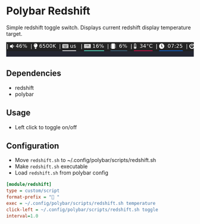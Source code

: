 # Polybar Redshift

Simple redshift toggle switch. Displays current redshift display temperature target.

<img src="https://github.com/ericschaal/polybar-redshift/blob/master/img/1.jpg"/>

## Dependencies

- redshift
- polybar

## Usage

- Left click to toggle on/off

## Configuration

- Move `redshift.sh` to ~/.config/polybar/scripts/redshift.sh
- Make `redshift.sh` executable
- Load `redshift.sh` from polybar config 

```INI
[module/redshift]
type = custom/script
format-prefix = " "  
exec = ~/.config/polybar/scripts/redshift.sh temperature 
click-left = ~/.config/polybar/scripts/redshift.sh toggle 
interval=1.0
```
